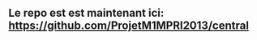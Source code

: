 Le repo est est maintenant ici: https://github.com/ProjetM1MPRI2013/central
--------------------------------------------------------------------
